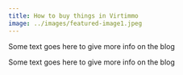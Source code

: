 ```yaml
---
title: How to buy things in Virtimmo
image: ../images/featured-image1.jpeg
---
```


Some text goes here to give more info on the blog

Some text goes here to give more info on the blog
